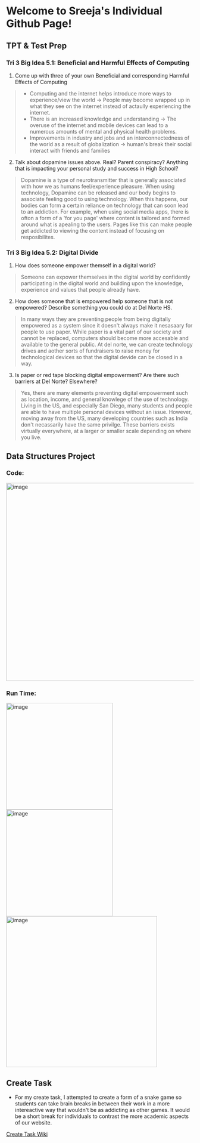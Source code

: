 # Welcome to Sreeja's Individual Github Page!

 ## TPT & Test Prep

 ### Tri 3 Big Idea 5.1: Beneficial and Harmful Effects of Computing

 1. Come up with three of your own Beneficial and corresponding Harmful Effects of Computing
 > * Computing and the internet helps introduce more ways to experience/view the world -> People may become wrapped up in what they see on the internet instead of actaully experiencing the internet.
 > * There is an increased knowledge and understanding -> The overuse of the internet and mobile devices can lead to a numerous amounts of mental and physical health problems.
 > * Improvements in industry and jobs and an interconnectedness of the world as a result of globalization -> human's break their social interact with friends and families
 2. Talk about dopamine issues above. Real? Parent conspiracy? Anything that is impacting your personal study and success in High School?
 >  Dopamine is a type of neurotransmitter that is generally associated with how we as humans feel/experience pleasure. When using technology, Dopamine can be released and our body begins to associate feeling good to using technology. When this happens, our bodies can form a certain reliance on technology that can soon lead to an addiction. For example, when using social media apps, there is ofton a form of a 'for you page' where content is tailored and formed around what is apealing to the users. Pages like this can make people get addicted to viewing the content instead of focusing on resposibilites. 
 ### Tri 3 Big Idea 5.2: Digital Divide

 1. How does someone empower themself in a digital world?
 > Someone can expower themselves in the digital world by confidently participating in the digital world and building upon the knowledge, experience and values that people already have. 
 2.  How does someone that is empowered help someone that is not empowered? Describe something you could do at Del Norte HS.
 > In many ways they are preventing people from being digitally empowered as a system since it doesn't always make it nesasaary for people to use paper. While paper is a vital part of our society and cannot be replaced, computers should become more accesable and available to the general public. At del norte, we can create technology drives and aother sorts of fundraisers to raise money for technological devices so that the digital devide can be closed in a way. 
 3. Is paper or red tape blocking digital empowerment? Are there such barriers at Del Norte? Elsewhere?
 > Yes, there are many elements preventing digital empowerment such as location, income, and general knowlege of the use of technology. Living in the US, and especially San Diego, many students and people are able to have multiple personal devices without an issue. However, moving away from the US, many developing countries such as India don't necassarily have the same privilge. These barriers exists virtually everywhere, at a larger or smaller scale depending on where you live.
 ##  Data Structures Project

 ### Code:
 <img width="531" alt="image" src="https://user-images.githubusercontent.com/89220356/158208020-6f952f19-3d71-4e27-a0f7-ff2219b4c5e7.png">

 ### Run Time:
 <img width="286" alt="image" src="https://user-images.githubusercontent.com/89220356/158208356-5837e999-85c6-4bf5-b0b4-aaca58602ecb.png">
 <img width="286" alt="image" src="https://user-images.githubusercontent.com/89220356/158208489-e7066a3b-692b-474b-a22b-ba0323c3db9d.png">
 <img width="405" alt="image" src="https://user-images.githubusercontent.com/89220356/158208561-c1b122b2-3668-4723-b3b9-b0e12bdb43a2.png">


 ## Create Task

 * For my create task, I attempted to create a form of a snake game so students can take brain breaks in between their work in a more intereactive way that wouldn't be as addicting as other games. It would be a short break for individuals to contrast the more academic aspects of our website.

 [Create Task Wiki](https://github.com/JakubPonulak/5_hackers/wiki/Create-Task:-Kevin,-Hamza,-Sreeja)
